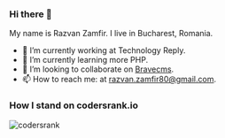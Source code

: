 ### Hi there 👋

My name is Razvan Zamfir. I live in Bucharest, Romania.

- 🔭 I’m currently working at Technology Reply.
- 🌱 I’m currently learning more PHP.
- 👯 I’m looking to collaborate on [Bravecms](https://github.com/Ajax30/Bravecms/).
- 📫 How to reach me: at [razvan.zamfir80@gmail.com](mailto:razvan.zamfir80@gmail.com).

### How I stand on codersrank.io

![codersrank](https://cr-ss-service.azurewebsites.net/api/ScreenShot?widget=summary&username=ajax30)
